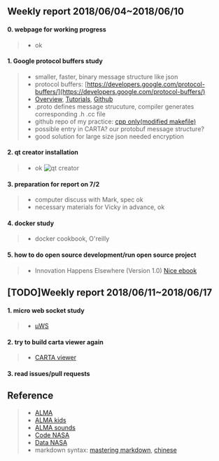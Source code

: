 ## Weekly report 2018/06/04~2018/06/10

#### 0. webpage for working progress
>* ok

#### 1. Google protocol buffers study
>* smaller, faster, binary message structure like json
>* protocol buffers: [https://developers.google.com/protocol-buffers/](https://developers.google.com/protocol-buffers/)
>* [Overview](https://developers.google.com/protocol-buffers/docs/overview), [Tutorials](https://developers.google.com/protocol-buffers/docs/tutorials), [Github](https://github.com/google/protobuf/releases)
>* .proto defines message strucuture, compiler generates corresponding .h .cc file
>* github repo of my practice: [cpp only(modified makefile)](https://github.com/duidae/Asiaa-work/tree/master/protobuf-example)
>* possible entry in CARTA? our protobuf message structure?
>* good solution for large size json needed encryption

#### 2. qt creator installation 
>* ok
![qt creator](https://duidae.github.io/Asiaa-work/images/2018-06-09%2019-03-55%20qtcreator.png)

#### 3. preparation for report on 7/2
>* computer discuss with Mark, spec ok
>* necessary materials for Vicky in advance, ok

#### 4. docker study
>* docker cookbook, O'reilly

#### 5. how to do open source development/run open source project
>* Innovation Happens Elsewhere (Version 1.0) [Nice ebook](https://www.dreamsongs.com/IHE/)

## [TODO]Weekly report 2018/06/11~2018/06/17

#### 1. micro web socket study
>* [µWS](https://github.com/uNetworking/uWebSockets)
#### 2. try to build carta viewer again
>* [CARTA viewer](https://github.com/CARTAvis/carta)
#### 3. read issues/pull requests

## Reference
>* [ALMA](http://www.almaobservatory.org/en/home/)
>* [ALMA kids](http://kids.alma.cl/?lang=zh)
>* [ALMA sounds](http://www.almasounds.org/)
>* [Code NASA](https://code.nasa.gov/)
>* [Data NASA](https://data.nasa.gov/)
>* markdown syntax: [mastering markdown](https://guides.github.com/features/mastering-markdown/), [chinese](https://github.com/othree/markdown-syntax-zhtw)
